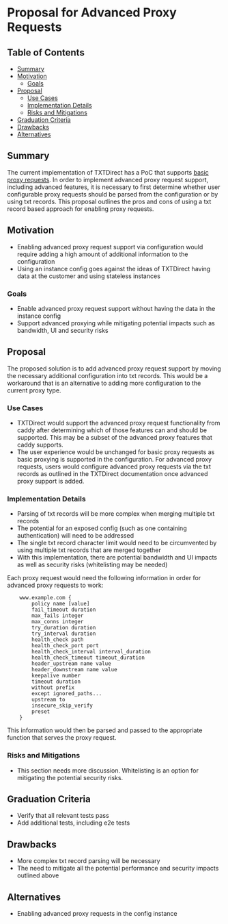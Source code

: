 # Proposal for Advanced Proxy Requests
## Table of Contents
* [Summary](#summary)
* [Motivation](#motivation)
    * [Goals](#goals)
* [Proposal](#proposal)
    * <a name="usecases"></a>[Use Cases](#use-cases)
    * <a name="implementationdetails"></a>[Implementation Details](#implementation-details)
    * <a name="risksandmitigations"></a>[Risks and Mitigations](#risks-and-mitigations)
* <a name="graduationcriteria"></a>[Graduation Criteria](#graduation-criteria)
* [Drawbacks](#drawbacks)
* [Alternatives](#alternatives)

## Summary
The current implementation of TXTDirect has a PoC that supports [basic proxy requests](https://github.com/txtdirect/txtdirect/blob/master/txtdirect.go#L327). In order to implement advanced proxy request support, including advanced features, it is necessary to first determine whether user configurable proxy requests should be parsed from the configuration or by using txt records. This proposal outlines the pros and cons of using a txt record based approach for enabling proxy requests.

## Motivation
* Enabling advanced proxy request support via configuration would require adding a high amount of additional information to the configuration
* Using an instance config goes against the ideas of TXTDirect having data at the customer and using stateless instances

### Goals
* Enable advanced proxy request support without having the data in the instance config
* Support advanced proxying while mitigating potential impacts such as bandwidth, UI and security risks

## Proposal
The proposed solution is to add advanced proxy request support by moving the necessary additional configuration into txt records. This would be a workaround that is an alternative to adding more configuration to the current proxy type.

### Use Cases
* TXTDirect would support the advanced proxy request functionality from caddy after determining which of those features can and should be supported. This may be a subset of the advanced proxy features that caddy supports.
* The user experience would be unchanged for basic proxy requests as basic proxying is supported in the configuration. For advanced proxy requests, users would configure advanced proxy requests via the txt records as outlined in the TXTDirect documentation once advanced proxy support is added.

### Implementation Details
* Parsing of txt records will be more complex when merging multiple txt records
* The potential for an exposed config (such as one containing authentication) will need to be addressed
* The single txt record character limit would need to be circumvented by using multiple txt records that are merged together
* With this implementation, there are potential bandwidth and UI impacts as well as security risks (whitelisting may be needed)

Each proxy request would need the following information in order for advanced proxy requests to work:
```
    www.example.com {
        policy name [value]
        fail_timeout duration
        max_fails integer
        max_conns integer
        try_duration duration
        try_interval duration
        health_check path
        health_check_port port
        health_check_interval interval_duration
        health_check_timeout timeout_duration
        header_upstream name value
        header_downstream name value
        keepalive number
        timeout duration
        without prefix
        except ignored_paths...
        upstream to
        insecure_skip_verify
        preset
    }
```
This information would then be parsed and passed to the appropriate function that serves the proxy request.

### Risks and Mitigations
* This section needs more discussion. Whitelisting is an option for mitigating the potential security risks.

## Graduation Criteria
* Verify that all relevant tests pass
* Add additional tests, including e2e tests

## Drawbacks
* More complex txt record parsing will be necessary
* The need to mitigate all the potential performance and security impacts outlined above

## Alternatives
* Enabling advanced proxy requests in the config instance
